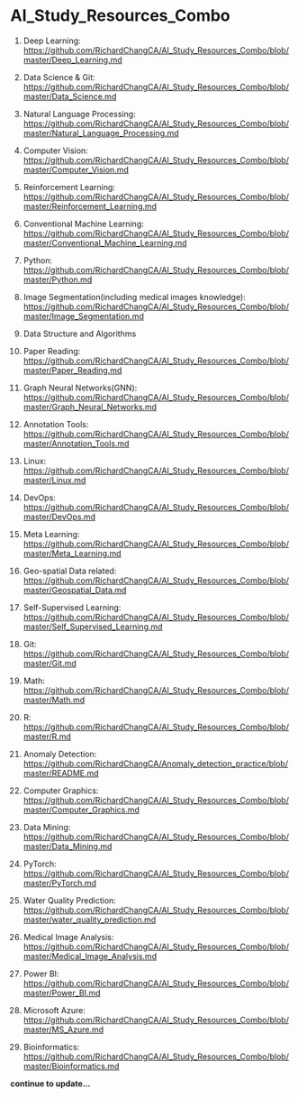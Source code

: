 # AI_Study_Resources_Combo

1. Deep Learning: https://github.com/RichardChangCA/AI_Study_Resources_Combo/blob/master/Deep_Learning.md

2. Data Science & Git: https://github.com/RichardChangCA/AI_Study_Resources_Combo/blob/master/Data_Science.md

3. Natural Language Processing: https://github.com/RichardChangCA/AI_Study_Resources_Combo/blob/master/Natural_Language_Processing.md

4. Computer Vision: https://github.com/RichardChangCA/AI_Study_Resources_Combo/blob/master/Computer_Vision.md

5. Reinforcement Learning: https://github.com/RichardChangCA/AI_Study_Resources_Combo/blob/master/Reinforcement_Learning.md

6. Conventional Machine Learning: https://github.com/RichardChangCA/AI_Study_Resources_Combo/blob/master/Conventional_Machine_Learning.md

7. Python: https://github.com/RichardChangCA/AI_Study_Resources_Combo/blob/master/Python.md

8. Image Segmentation(including medical images knowledge): https://github.com/RichardChangCA/AI_Study_Resources_Combo/blob/master/Image_Segmentation.md

9. Data Structure and Algorithms

10. Paper Reading: https://github.com/RichardChangCA/AI_Study_Resources_Combo/blob/master/Paper_Reading.md

11. Graph Neural Networks(GNN): https://github.com/RichardChangCA/AI_Study_Resources_Combo/blob/master/Graph_Neural_Networks.md

12. Annotation Tools: https://github.com/RichardChangCA/AI_Study_Resources_Combo/blob/master/Annotation_Tools.md

13. Linux: https://github.com/RichardChangCA/AI_Study_Resources_Combo/blob/master/Linux.md

14. DevOps: https://github.com/RichardChangCA/AI_Study_Resources_Combo/blob/master/DevOps.md

15. Meta Learning: https://github.com/RichardChangCA/AI_Study_Resources_Combo/blob/master/Meta_Learning.md

16. Geo-spatial Data related: https://github.com/RichardChangCA/AI_Study_Resources_Combo/blob/master/Geospatial_Data.md

17. Self-Supervised Learning: https://github.com/RichardChangCA/AI_Study_Resources_Combo/blob/master/Self_Supervised_Learning.md

18. Git: https://github.com/RichardChangCA/AI_Study_Resources_Combo/blob/master/Git.md

19. Math: https://github.com/RichardChangCA/AI_Study_Resources_Combo/blob/master/Math.md

20. R: https://github.com/RichardChangCA/AI_Study_Resources_Combo/blob/master/R.md

21. Anomaly Detection: https://github.com/RichardChangCA/Anomaly_detection_practice/blob/master/README.md

22. Computer Graphics: https://github.com/RichardChangCA/AI_Study_Resources_Combo/blob/master/Computer_Graphics.md

23. Data Mining: https://github.com/RichardChangCA/AI_Study_Resources_Combo/blob/master/Data_Mining.md

24. PyTorch: https://github.com/RichardChangCA/AI_Study_Resources_Combo/blob/master/PyTorch.md

25. Water Quality Prediction: https://github.com/RichardChangCA/AI_Study_Resources_Combo/blob/master/water_quality_prediction.md

26. Medical Image Analysis: https://github.com/RichardChangCA/AI_Study_Resources_Combo/blob/master/Medical_Image_Analysis.md

27. Power BI: https://github.com/RichardChangCA/AI_Study_Resources_Combo/blob/master/Power_BI.md

28. Microsoft Azure: https://github.com/RichardChangCA/AI_Study_Resources_Combo/blob/master/MS_Azure.md

29. Bioinformatics: https://github.com/RichardChangCA/AI_Study_Resources_Combo/blob/master/Bioinformatics.md

<b>continue to update...
